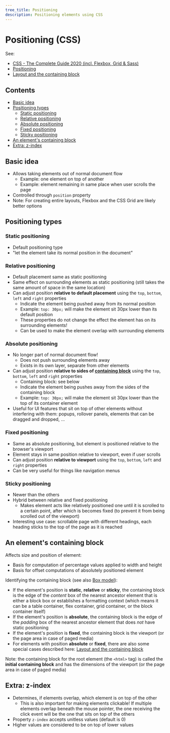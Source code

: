 ```yaml
---
tree_title: Positioning
description: Positioning elements using CSS
---
```


# Positioning (CSS)

See:

-   [CSS - The Complete Guide 2020 (incl. Flexbox, Grid & Sass)](https://www.udemy.com/course/css-the-complete-guide-incl-flexbox-grid-sass/)
-   [Positioning](https://developer.mozilla.org/en-US/docs/Learn/CSS/CSS_layout/Positioning)
-   [Layout and the containing block](https://developer.mozilla.org/en-US/docs/Web/CSS/Containing_block)

## Contents

-   [Basic idea](#basic-idea)
-   [Positioning types](#positioning-types)
    -   [Static positioning](#static-positioning)
    -   [Relative positioning](#relative-positioning)
    -   [Absolute positioning](#absolute-positioning)
    -   [Fixed positioning](#fixed-positioning)
    -   [Sticky positioning](#sticky-positioning)
-   [An element's containing block](#an-elements-containing-block)
-   [Extra: z-index](#extra-z-index)

## Basic idea

-   Allows taking elements out of normal document flow
    -   Example: one element on top of another
    -   Example: element remaining in same place when user scrolls the page
-   Controlled through `position` property
-   Note: For creating entire layouts, Flexbox and the CSS Grid are likely better options

## Positioning types

### Static positioning

-   Default positioning type
-   "let the element take its normal position in the document"

### Relative positioning

-   Default placement same as static positioning
-   Same effect on surrounding elements as static positioning (still takes the same amount of space in the same location)
-   Can adjust position **relative to default placement** using the `top`, `bottom`, `left` and `right` properties
    -   Indicate the element being pushed away from its normal position
    -   Example: `top: 30px;` will make the element sit 30px lower than its default position
    -   These properties do not change the effect the element has on its surrounding elements!
    -   Can be used to make the element overlap with surrounding elements

### Absolute positioning

-   No longer part of normal document flow!
    -   Does not push surrounding elements away
    -   Exists in its own layer, separate from other elements
-   Can adjust position **relative to sides of [containing block](#an-elements-containing-block)** using the `top`, `bottom`, `left` and `right` properties
    -   Containing block: see below
    -   Indicate the element being pushes away from the sides of the containing block
    -   Example: `top: 30px;` will make the element sit 30px lower than the top of its container element
-   Useful for UI features that sit on top of other elements without interfering with them: popups, rollover panels, elements that can be dragged and dropped, ...

### Fixed positioning

-   Same as absolute positioning, but element is positioned relative to the browser's viewport
-   Element stays in same position relative to viewport, even if user scrolls
-   Can adjust position **relative to viewport** using the `top`, `bottom`, `left` and `right` properties
-   Can be very useful for things like navigation menus

### Sticky positioning

-   Newer than the others
-   Hybrid between relative and fixed positioning
    -   Makes element acts like relatively positioned one until it is scrolled to a certain point, after which is becomes fixed (to prevent it from being scrolled out of the viewport)
-   Interesting use case: scrollable page with different headings, each heading sticks to the top of the page as it is reached

## An element's containing block

Affects size and position of element:

-   Basis for computation of percentage values applied to width and height
-   Basis for offset computations of absolutely positioned element

Identifying the containing block (see also [Box model](./Box-model.md)):

-   If the element's position is **static**, **relative** or **sticky**, the containing block is the edge of the _content_ box of the nearest ancestor element that is either a block box or establishes a formatting context (which means it can be a table container, flex container, grid container, or the block container itself)
-   If the element's position is **absolute**, the containing block is the edge of the _padding_ box of the nearest ancestor element that does _not_ have static positioning
-   If the element's position is **fixed**, the containing block is the viewport (or the page area in case of paged media)
-   For elements with position **absolute** or **fixed**, there are also some special cases described here: [Layout and the containing block](https://developer.mozilla.org/en-US/docs/Web/CSS/Containing_block)

Note: the containing block for the root element (the `<html>` tag) is called the **initial containing block** and has the dimensions of the viewport (or the page area in case of paged media)

## Extra: z-index

-   Determines, if elements overlap, which element is on top of the other
    -   This is also important for making elements clickable! If multiple elements overlap beneath the mouse pointer, the one receiving the click event will be the one that sits on top of the others
-   Property `z-index` accepts unitless values (default is 0)
-   Higher values are considered to be on top of lower values
